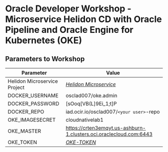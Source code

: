 # Oracle Developer Workshop - Microservice Helidon CD with Oracle Pipeline and Oracle Engine for Kubernetes (OKE)

## Parameters to Workshop

| Parameter                    | Value |
| ---------------------------- | -------------------------------------------- |
| Helidon Microservice Project | *[Helidon Microservice](https://github.com/pasimoes/helidon-quickstart-se)* |
| DOCKER_USERNAME              | osclad007/oke.admin                          |
| DOCKER_PASSWORD              | \[sOoq\[VB\(L\]9Ei_1;t\]P                    |
| DOCKER_REPO                  | iad.ocir.io/osclad007/``<your user>``-repo   |
| OKE_IMAGESECRET              | cloudnativelab1                              |
| OKE_MASTER                   | https://crten3emqyt.us-ashburn-1.clusters.oci.oraclecloud.com:6443 |
| OKE_TOKEN                    | *[OKE-TOKEN](workshop-oke-token.md)*         |
